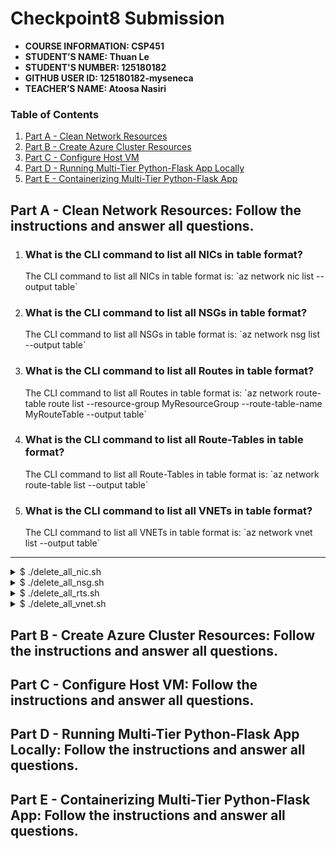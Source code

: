 # Checkpoint8 Submission

- **COURSE INFORMATION: CSP451**
- **STUDENT’S NAME: Thuan Le**
- **STUDENT'S NUMBER: 125180182**
- **GITHUB USER ID: 125180182-myseneca**
- **TEACHER’S NAME: Atoosa Nasiri**

### Table of Contents
1. [Part A - Clean Network Resources](#part-a---clean-network-resources-follow-the-instructions-and-answer-all-questions)
2. [Part B - Create Azure Cluster Resources](#part-b---create-azure-cluster-resources-follow-the-instructions-and-answer-all-questions)
3. [Part C - Configure Host VM](#part-c---configure-host-vm-follow-the-instructions-and-answer-all-questions)
4. [Part D - Running Multi-Tier Python-Flask App Locally](#part-d---running-multi-tier-python-flask-app-locally-follow-the-instructions-and-answer-all-questions)
5. [Part E - Containerizing Multi-Tier Python-Flask App](#part-e---containerizing-multi-tier-python-flask-app-follow-the-instructions-and-answer-all-questions)


## Part A - Clean Network Resources: Follow the instructions and answer all questions.

1. ### What is the CLI command to list all NICs in table format?
    <p>The CLI command to list all NICs in table format is: `az network nic list --output table`</p>

2. ### What is the CLI command to list all NSGs in table format?
    <p>The CLI command to list all NSGs in table format is: `az network nsg list --output table`</p>

3. ### What is the CLI command to list all Routes in table format?
    <p>The CLI command to list all Routes in table format is: `az network route-table route list --resource-group MyResourceGroup --route-table-name MyRouteTable --output table`</p>

4. ### What is the CLI command to list all Route-Tables in table format?
    <p>The CLI command to list all Route-Tables in table format is: `az network route-table list --output table`

5. ### What is the CLI command to list all VNETs in table format?
    <p>The CLI command to list all VNETs in table format is: `az network vnet list --output table`
---

<details>

<summary>$ ./delete_all_nic.sh</summary>

```                                                         
 .d8888b.   .d8888b.  8888888b.     d8888  888888888  d888       
d88P  Y88b d88P  Y88b 888   Y88b   d8P888  888       d8888       
888    888 Y88b.      888    888  d8P 888  888         888       
888         "Y888b.   888   d88P d8P  888  8888888b.   888       
888            "Y88b. 8888888P" d88   888       "Y88b  888       
888    888       "888 888       8888888888        888  888       
Y88b  d88P Y88b  d88P 888             888  Y88b  d88P  888       
 "Y8888P"   "Y8888P"  888             888   "Y8888P" 8888888      


Loaded variabes without error

---------------------------------------------------
Deleting Network Interface Cards
---------------------------------------------------

NIC: wc-99 
Check if it  exists ---

Doesn't exist! Nothing to do ...

NIC: lr-99 
Check if it  exists ---

Doesn't exist! Nothing to do ...

NIC: ws-99 
Check if it  exists ---

Doesn't exist! Nothing to do ...

NIC: ls-99 
Check if it  exists ---

Doesn't exist! Nothing to do ...
```
</details>


<details>

<summary>$ ./delete_all_nsg.sh</summary>

```
 .d8888b.   .d8888b.  8888888b.     d8888  888888888  d888       
d88P  Y88b d88P  Y88b 888   Y88b   d8P888  888       d8888       
888    888 Y88b.      888    888  d8P 888  888         888       
888         "Y888b.   888   d88P d8P  888  8888888b.   888       
888            "Y88b. 8888888P" d88   888       "Y88b  888       
888    888       "888 888       8888888888        888  888       
Y88b  d88P Y88b  d88P 888             888  Y88b  d88P  888       
 "Y8888P"   "Y8888P"  888             888   "Y8888P" 8888888      


Loaded variabes without error

---------------------------------------------------
Delting Netwrok Security Groups
---------------------------------------------------

NSG: WC-NSG-99 
Check if it  exists ---

Doesn't exist! Nothing to do ...

NSG: LR-NSG-99 
Check if it  exists ---

Doesn't exist! Nothing to do ...

NSG: LS-NSG-99 
Check if it  exists ---

Doesn't exist! Nothing to do ...

NSG: WS-NSG-99 
Check if it  exists ---

Doesn't exist! Nothing to do ...
```
</details>

<details>

<summary>$ ./delete_all_rts.sh</summary>

```
                                                                 
                                                                 
 .d8888b.   .d8888b.  8888888b.     d8888  888888888  d888       
d88P  Y88b d88P  Y88b 888   Y88b   d8P888  888       d8888       
888    888 Y88b.      888    888  d8P 888  888         888       
888         "Y888b.   888   d88P d8P  888  8888888b.   888       
888            "Y88b. 8888888P" d88   888       "Y88b  888       
888    888       "888 888       8888888888        888  888       
Y88b  d88P Y88b  d88P 888             888  Y88b  d88P  888       
 "Y8888P"   "Y8888P"  888             888   "Y8888P" 8888888      


Loaded variabes without error

---------------------------------------------------
Deleting Routes
---------------------------------------------------

Route: Route-to-Server 
Check if it  exists ---

Doesn't exist! Nothing to do ...

Route: Route-to-Desktop 
Check if it  exists ---

Doesn't exist! Nothing to do ...


---------------------------------------------------
Deleting Subnet Associations
---------------------------------------------------


Deleting Route table Associatin for: Virtual-Desktop-Client

Deleting Route table Associatin for: SN1

---------------------------------------------------
Deleting Route Table: RT-99
---------------------------------------------------

Route Table: Route-to-Desktop 
Check if it  exists ---

Doesn't exist! Nothing to do ...


---------------------------------------------------
DONE!
---------------------------------------------------
```
</details>

<details>

<summary>$ ./delete_all_vnet.sh</summary>

```
                                                                 
                                                                 
 .d8888b.   .d8888b.  8888888b.     d8888  888888888  d888       
d88P  Y88b d88P  Y88b 888   Y88b   d8P888  888       d8888       
888    888 Y88b.      888    888  d8P 888  888         888       
888         "Y888b.   888   d88P d8P  888  8888888b.   888       
888            "Y88b. 8888888P" d88   888       "Y88b  888       
888    888       "888 888       8888888888        888  888       
Y88b  d88P Y88b  d88P 888             888  Y88b  d88P  888       
 "Y8888P"   "Y8888P"  888             888   "Y8888P" 8888888      


Loaded variabes without error

---------------------------------------------------
Deleting VNET Peering
---------------------------------------------------


RoutertoStudent in VNET: Router-99 ...

Check if it exists ---

Doesn't exist! Nothing to do ...


StudenttoRouter in VNET: Student-1202253-vnet ...

Check if it exists ---

Doesn't exist! Nothing to do ...


RoutertoServer in VNET: Router-99 ...

Check if it exists ---

Doesn't exist! Nothing to do ...


ServertoRouter in VNET: Server-99 ...

Check if it exists ---

Doesn't exist! Nothing to do ...


---------------------------------------------------
Deleting Sunbets and VNETs
---------------------------------------------------

---------------------------------------------------
VNET: Router-99
---------------------------------------------------

Subnet: SN1
Check if it exists ---

Doesn't exist! Nothing to do ...


Subnet: SN2
Check if it exists ---

Doesn't exist! Nothing to do ...


Subnet: SN3
Check if it exists ---

Doesn't exist! Nothing to do ...


Subnet: SN4
Check if it exists ---

Doesn't exist! Nothing to do ...


VNET: Router-99
Check if it exists ---

Doesn't exist! Nothing to do ...

---------------------------------------------------
VNET: Server-99
---------------------------------------------------

Subnet: SN1
Check if it exists ---

Doesn't exist! Nothing to do ...


Subnet: SN2
Check if it exists ---

Doesn't exist! Nothing to do ...


Subnet: SN3
Check if it exists ---

Doesn't exist! Nothing to do ...


Subnet: SN4
Check if it exists ---

Doesn't exist! Nothing to do ...


VNET: Server-99
Check if it exists ---

Doesn't exist! Nothing to do ...


---------------------------------------------------
DONE!
---------------------------------------------------
```
</details>








## Part B - Create Azure Cluster Resources: Follow the instructions and answer all questions.
## Part C - Configure Host VM: Follow the instructions and answer all questions.
## Part D - Running Multi-Tier Python-Flask App Locally: Follow the instructions and answer all questions.
## Part E - Containerizing Multi-Tier Python-Flask App: Follow the instructions and answer all questions.
